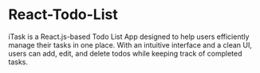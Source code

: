 # React-Todo-List

iTask is a React.js-based Todo List App designed to help users efficiently manage their tasks in one place. With an intuitive interface and a clean UI, users can add, edit, and delete todos while keeping track of completed tasks.
